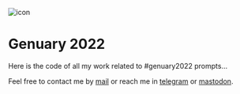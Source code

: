 ![icon](https://azarte.gitlab.io/genuary/assets/img/logo_64.png)

# Genuary 2022

Here is the code of all my work related to #genuary2022 prompts...  

Feel free to contact me by [mail](mailto:rodrigovalla@protonmail.ch) or reach me in
[telegram](https://t.me/rvalla) or [mastodon](https://fosstodon.org/@rvalla).
